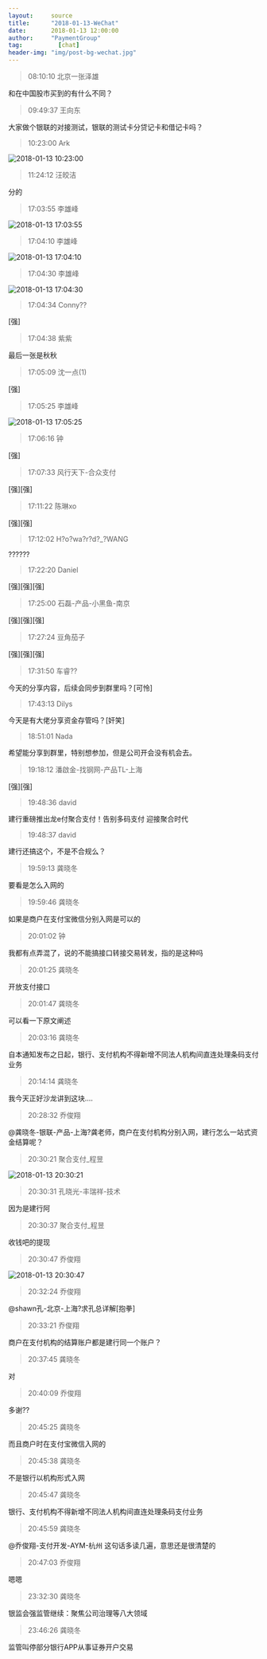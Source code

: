 ```yaml
---
layout:     source 
title:      "2018-01-13-WeChat"
date:       2018-01-13 12:00:00
author:     "PaymentGroup"
tag:		  [chat]
header-img: "img/post-bg-wechat.jpg"
---
```

> 08:10:10  北京一张泽雄  
   
和在中国股市买到的有什么不同？  
   
> 09:49:37  王向东  
   
大家做个银联的对接测试，银联的测试卡分贷记卡和借记卡吗？  
   
> 10:23:00  Ark  
   
![2018-01-13 10:23:00](http://wechat.lixf.cn/img/20180113_102300.png) 
   
> 11:24:12  汪皎洁  
   
分的  
   
> 17:03:55  李雄峰  
   
![2018-01-13 17:03:55](http://wechat.lixf.cn/img/20180113_170355.png) 
   
> 17:04:10  李雄峰  
   
![2018-01-13 17:04:10](http://wechat.lixf.cn/img/20180113_170410.png) 
   
> 17:04:30  李雄峰  
   
![2018-01-13 17:04:30](http://wechat.lixf.cn/img/20180113_170430.png) 
   
> 17:04:34  Conny??  
   
[强]  
   
> 17:04:38  紫紫  
   
最后一张是秋秋  
   
> 17:05:09  沈一点(1)  
   
[强]  
   
> 17:05:25  李雄峰  
   
![2018-01-13 17:05:25](http://wechat.lixf.cn/img/20180113_170525.png) 
   
> 17:06:16  钟  
   
[强]  
   
> 17:07:33  风行天下-合众支付  
   
[强][强]  
   
> 17:11:22  陈琳xo  
   
[强][强]  
   
> 17:12:02  H?o?wa?r?d?_?WANG  
   
??????  
   
> 17:22:20  Daniel  
   
[强][强][强]  
   
> 17:25:00  石磊-产品-小黑鱼-南京  
   
[强][强][强]  
   
> 17:27:24  豆角茄子  
   
[强][强][强]  
   
> 17:31:50  车睿??  
   
今天的分享内容，后续会同步到群里吗？[可怜]  
   
> 17:43:13  Dilys  
   
今天是有大佬分享资金存管吗？[奸笑]  
   
> 18:51:01  Nada  
   
希望能分享到群里，特别想参加，但是公司开会没有机会去。  
   
> 19:18:12  潘啟金-找钢网-产品TL-上海  
   
[强][强]  
   
> 19:48:36  david  
   
建行重磅推出龙e付聚合支付！告别多码支付 迎接聚合时代  
   
> 19:48:37  david  
   
建行还搞这个，不是不合规么？  
   
> 19:59:13  龚晓冬  
   
要看是怎么入网的  
   
> 19:59:46  龚晓冬  
   
如果是商户在支付宝微信分别入网是可以的  
   
> 20:01:02  钟  
   
我都有点弄混了，说的不能搞接口转接交易转发，指的是这种吗  
   
> 20:01:25  龚晓冬  
   
开放支付接口  
   
> 20:01:47  龚晓冬  
   
可以看一下原文阐述  
   
> 20:03:16  龚晓冬  
   
自本通知发布之日起，银行、支付机构不得新增不同法人机构间直连处理条码支付业务  
   
> 20:14:14  龚晓冬  
   
我今天正好沙龙讲到这块....  
   
> 20:28:32  乔俊翔  
   
@龚晓冬-银联-产品-上海?龚老师，商户在支付机构分别入网，建行怎么一站式资金结算呢？  
   
> 20:30:21  聚合支付_程昱  
   
![2018-01-13 20:30:21](http://wechat.lixf.cn/img/20180113_203021.png) 
   
> 20:30:31  孔晓光-丰瑞祥-技术  
   
因为是建行阿  
   
> 20:30:37  聚合支付_程昱  
   
收钱吧的提现  
   
> 20:30:47  乔俊翔  
   
![2018-01-13 20:30:47](http://wechat.lixf.cn/img/20180113_203047.png) 
   
> 20:32:24  乔俊翔  
   
@shawn孔-北京-上海?求孔总详解[抱拳]  
   
> 20:33:21  乔俊翔  
   
商户在支付机构的结算账户都是建行同一个账户？  
   
> 20:37:45  龚晓冬  
   
对  
   
> 20:40:09  乔俊翔  
   
多谢??  
   
> 20:45:25  龚晓冬  
   
而且商户时在支付宝微信入网的  
   
> 20:45:38  龚晓冬  
   
不是银行以机构形式入网  
   
> 20:45:47  龚晓冬  
   
银行、支付机构不得新增不同法人机构间直连处理条码支付业务  
   
> 20:45:59  龚晓冬  
   
@乔俊翔-支付开发-AYM-杭州 这句话多读几遍，意思还是很清楚的  
   
> 20:47:03  乔俊翔  
   
嗯嗯  
   
> 23:32:30  龚晓冬  
   
银监会强监管继续：聚焦公司治理等八大领域  
   
> 23:46:26  龚晓冬  
   
监管叫停部分银行APP从事证券开户交易  
   
